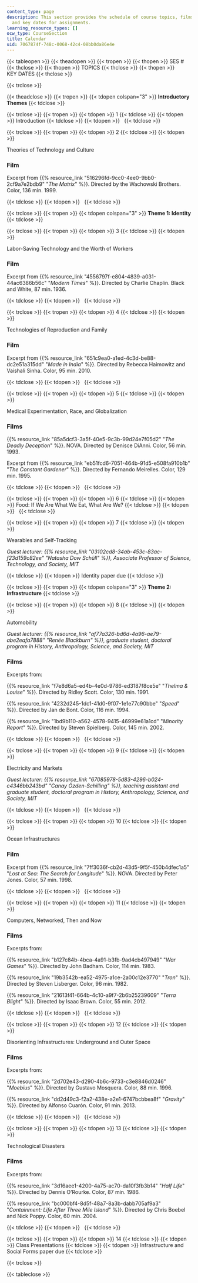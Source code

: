 ```yaml
---
content_type: page
description: This section provides the schedule of course topics, films, guest lecturers,
  and key dates for assignments.
learning_resource_types: []
ocw_type: CourseSection
title: Calendar
uid: 7067874f-748c-0068-42c4-08bb0da86e4e
---
```


{{< tableopen >}}
{{< theadopen >}}
{{< tropen >}}
{{< thopen >}}
SES #
{{< thclose >}}
{{< thopen >}}
TOPICS
{{< thclose >}}
{{< thopen >}}
KEY DATES
{{< thclose >}}

{{< trclose >}}

{{< theadclose >}}
{{< tropen >}}
{{< tdopen colspan="3" >}}
**Introductory Themes**
{{< tdclose >}}

{{< trclose >}}
{{< tropen >}}
{{< tdopen >}}
1
{{< tdclose >}}
{{< tdopen >}}
Introduction
{{< tdclose >}}
{{< tdopen >}}
 
{{< tdclose >}}

{{< trclose >}}
{{< tropen >}}
{{< tdopen >}}
2
{{< tdclose >}}
{{< tdopen >}}


Theories of Technology and Culture

### Film

Excerpt from {{% resource_link "516296fd-9cc0-4ee0-9bb0-2cf9a7e2bdb9" "_The Matrix_" %}}. Directed by the Wachowski Brothers. Color, 136 min. 1999.


{{< tdclose >}}
{{< tdopen >}}
 
{{< tdclose >}}

{{< trclose >}}
{{< tropen >}}
{{< tdopen colspan="3" >}}
**Theme 1: Identity**
{{< tdclose >}}

{{< trclose >}}
{{< tropen >}}
{{< tdopen >}}
3
{{< tdclose >}}
{{< tdopen >}}


Labor-Saving Technology and the Worth of Workers

### Film

Excerpt from {{% resource_link "4556797f-e804-4839-a031-44ac6386b56c" "_Modern Times_" %}}. Directed by Charlie Chaplin. Black and White, 87 min. 1936.


{{< tdclose >}}
{{< tdopen >}}
 
{{< tdclose >}}

{{< trclose >}}
{{< tropen >}}
{{< tdopen >}}
4
{{< tdclose >}}
{{< tdopen >}}


Technologies of Reproduction and Family

### Film

Excerpt from {{% resource_link "651c9ea0-a1ed-4c3d-be88-dc2e51a315dd" "_Made in India_" %}}. Directed by Rebecca Haimowitz and Vaishali Sinha. Color, 95 min. 2010.


{{< tdclose >}}
{{< tdopen >}}
 
{{< tdclose >}}

{{< trclose >}}
{{< tropen >}}
{{< tdopen >}}
5
{{< tdclose >}}
{{< tdopen >}}


Medical Experimentation, Race, and Globalization

### Films

{{% resource_link "85a5dcf3-3a5f-40e5-9c3b-99d24e7f05d2" "_The Deadly Deception_" %}}. NOVA. Directed by Denisce DiAnni. Color, 56 min. 1993.

Excerpt from {{% resource_link "eb51fcd6-7051-464b-91d5-e508fa910b1b" "_The Constant Gardener_" %}}. Directed by Fernando Meirelles. Color, 129 min. 1995.


{{< tdclose >}}
{{< tdopen >}}
 
{{< tdclose >}}

{{< trclose >}}
{{< tropen >}}
{{< tdopen >}}
6
{{< tdclose >}}
{{< tdopen >}}
Food: If We Are What We Eat, What Are We?
{{< tdclose >}}
{{< tdopen >}}
 
{{< tdclose >}}

{{< trclose >}}
{{< tropen >}}
{{< tdopen >}}
7
{{< tdclose >}}
{{< tdopen >}}


Wearables and Self-Tracking

_Guest lecturer: {{% resource_link "03102cd8-34ab-453c-83ac-f23d159c82ee" "Natasha Dow Schüll" %}}, Associate Professor of Science, Technology, and Society, MIT_


{{< tdclose >}}
{{< tdopen >}}
Identity paper due
{{< tdclose >}}

{{< trclose >}}
{{< tropen >}}
{{< tdopen colspan="3" >}}
**Theme 2: Infrastructure**
{{< tdclose >}}

{{< trclose >}}
{{< tropen >}}
{{< tdopen >}}
8
{{< tdclose >}}
{{< tdopen >}}


Automobility

_Guest lecturer: {{% resource_link "af77a326-bd6d-4a96-ae79-abe2eafa7888" "Renée Blackburn" %}}, graduate student, doctoral program in History, Anthropology, Science, and Society, MIT_

### Films

Excerpts from:

{{% resource_link "f7e8d6a5-ed4b-4e0d-9786-ed3187f8ce5e" "_Thelma & Louise_" %}}. Directed by Ridley Scott. Color, 130 min. 1991.

{{% resource_link "4232d245-1dc1-41d0-9f07-1e1e77c90bbe" "_Speed_" %}}. Directed by Jan de Bont. Color, 116 min. 1994.

{{% resource_link "1bd9b110-a562-4578-9415-46999e61a1cd" "_Minority Report_" %}}. Directed by Steven Spielberg. Color, 145 min. 2002.


{{< tdclose >}}
{{< tdopen >}}
 
{{< tdclose >}}

{{< trclose >}}
{{< tropen >}}
{{< tdopen >}}
9
{{< tdclose >}}
{{< tdopen >}}


Electricity and Markets

_Guest lecturer: {{% resource_link "67085978-5d83-4296-b024-c4346bb243bd" "Canay Özden-Schilling" %}}, teaching assistant and graduate student, doctoral program in History, Anthropology, Science, and Society, MIT_


{{< tdclose >}}
{{< tdopen >}}
 
{{< tdclose >}}

{{< trclose >}}
{{< tropen >}}
{{< tdopen >}}
10
{{< tdclose >}}
{{< tdopen >}}


Ocean Infrastructures

### Film

Excerpt from {{% resource_link "7ff3036f-cb2d-43d5-9f5f-450b4dfec1a5" "_Lost at Sea: The Search for Longitude_" %}}. NOVA. Directed by Peter Jones. Color, 57 min. 1998.


{{< tdclose >}}
{{< tdopen >}}
 
{{< tdclose >}}

{{< trclose >}}
{{< tropen >}}
{{< tdopen >}}
11
{{< tdclose >}}
{{< tdopen >}}


Computers, Networked, Then and Now

### Films

Excerpts from:

{{% resource_link "b127c84b-4bca-4a91-b3fb-9ad4cb497949" "_War Games_" %}}. Directed by John Badham. Color, 114 min. 1983.

{{% resource_link "19b3542b-ea52-4975-a1ce-2a00c12e3770" "_Tron_" %}}. Directed by Steven Lisberger. Color, 96 min. 1982.

{{% resource_link "21613f41-664b-4c10-a9f7-2b6b25239609" "_Terra Blight_" %}}. Directed by Isaac Brown. Color, 55 min. 2012.


{{< tdclose >}}
{{< tdopen >}}
 
{{< tdclose >}}

{{< trclose >}}
{{< tropen >}}
{{< tdopen >}}
12
{{< tdclose >}}
{{< tdopen >}}


Disorienting Infrastructures: Underground and Outer Space

### Films

Excerpts from:

{{% resource_link "2d702e43-d290-4b6c-9733-c3e8846d0246" "_Moebius_" %}}. Directed by Gustavo Mosquera. Color, 88 min. 1996.

{{% resource_link "dd2d49c3-f2a2-438e-a2e1-6747bcbbea8f" "_Gravity_" %}}. Directed by Alfonso Cuarón. Color, 91 min. 2013.


{{< tdclose >}}
{{< tdopen >}}
 
{{< tdclose >}}

{{< trclose >}}
{{< tropen >}}
{{< tdopen >}}
13
{{< tdclose >}}
{{< tdopen >}}


Technological Disasters

### Films

Excerpts from:

{{% resource_link "3d16aee1-4200-4a75-ac70-da10f3fb3b14" "_Half Life_" %}}. Directed by Dennis O’Rourke. Color, 87 min. 1986.

{{% resource_link "bc000bf4-8d5f-48a7-8a3b-dabb705af9a3" "_Containment: Life After Three Mile Island_" %}}. Directed by Chris Boebel and Nick Poppy. Color, 60 min. 2004.


{{< tdclose >}}
{{< tdopen >}}
 
{{< tdclose >}}

{{< trclose >}}
{{< tropen >}}
{{< tdopen >}}
14
{{< tdclose >}}
{{< tdopen >}}
Class Presentations
{{< tdclose >}}
{{< tdopen >}}
Infrastructure and Social Forms paper due
{{< tdclose >}}

{{< trclose >}}

{{< tableclose >}}